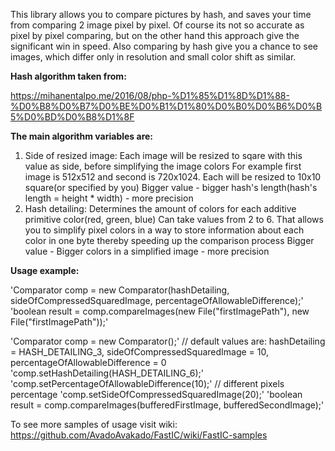 This library allows you to compare pictures by hash, and saves your time from comparing 2 image pixel by pixel.
Of course its not so accurate as pixel by pixel comparing, but on the other hand this approach give the significant win in speed.
Also comparing by hash give you a chance to see images, which differ only in resolution and small color shift as similar.

**Hash algorithm taken from:**

https://mihanentalpo.me/2016/08/php-%D1%85%D1%8D%D1%88-%D0%B8%D0%B7%D0%BE%D0%B1%D1%80%D0%B0%D0%B6%D0%B5%D0%BD%D0%B8%D1%8F

**The main algorithm variables are:**
1) Side of resized image:
  Each image will be resized to sqare with this value as side, before simplifying the image colors
  For example first image is 512x512 and second is 720x1024. Each will be resized to 10x10 square(or specified by you)
  Bigger value - bigger hash's length(hash's length = height * width) - more precision
2) Hash detailing:
  Determines the amount of colors for each additive primitive color(red, green, blue)
  Can take values from 2 to 6. That allows you to simplify pixel colors in a way to store information about each color in one byte
  thereby speeding up the comparison process
  Bigger value - Bigger colors in a simplified image - more precision

**Usage example:**

'Comparator comp = new Comparator(hashDetailing, sideOfCompressedSquaredImage, percentageOfAllowableDifference);'
'boolean result = comp.compareImages(new File("firstImagePath"), new File("firstImagePath"));'

'Comparator comp = new Comparator();' // default values are: hashDetailing = HASH_DETAILING_3, sideOfCompressedSquaredImage = 10, percentageOfAllowableDifference = 0
'comp.setHashDetailing(HASH_DETAILING_6);'
'comp.setPercentageOfAllowableDifference(10);' // different pixels percentage
'comp.setSideOfCompressedSquaredImage(20);'
'boolean result = comp.compareImages(bufferedFirstImage, bufferedSecondImage);'

To see more samples of usage visit wiki:
https://github.com/AvadoAvakado/FastIC/wiki/FastIC-samples
